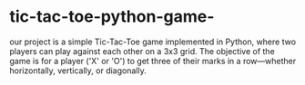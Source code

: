 # tic-tac-toe-python-game-
our project is a simple Tic-Tac-Toe game implemented in Python, where two players can play against each other on a 3x3 grid. The objective of the game is for a player ('X' or 'O') to get three of their marks in a row—whether horizontally, vertically, or diagonally.
